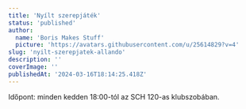 ```yaml
---
title: 'Nyílt szerepjáték'
status: 'published'
author:
  name: 'Boris Makes Stuff'
  picture: 'https://avatars.githubusercontent.com/u/25614829?v=4'
slug: 'nyilt-szerepjatek-allando'
description: ''
coverImage: ''
publishedAt: '2024-03-16T18:14:25.418Z'
---
```


Időpont: minden kedden 18:00-tól az SCH 120-as klubszobában.